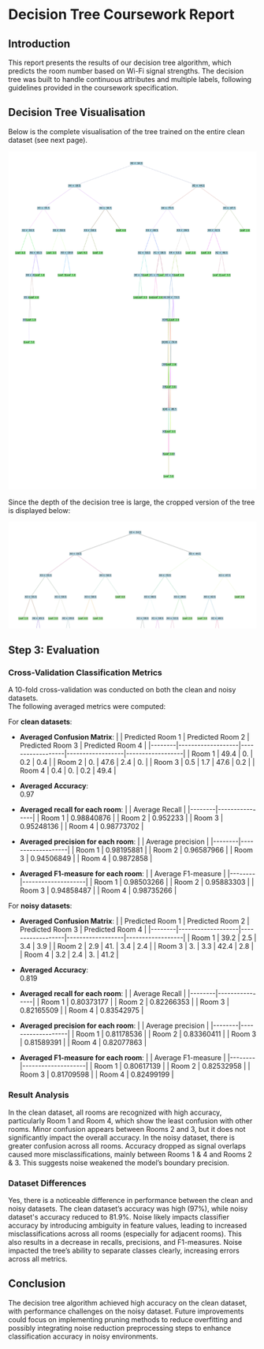 # Decision Tree Coursework Report

## Introduction
This report presents the results of our decision tree algorithm, which predicts the room number based on Wi-Fi signal
strengths. The decision tree was built to handle continuous attributes and multiple labels, following guidelines
provided in the coursework specification.

## Decision Tree Visualisation
Below is the complete visualisation of the tree trained on the entire clean dataset (see next page).

![Tree Visualisation](src/visualisation/tree.png)

Since the depth of the decision tree is large, the cropped version of the tree is displayed below:

![Tree_Top Visualisation](src/visualisation/tree_cropped.png)

## Step 3: Evaluation

### Cross-Validation Classification Metrics
A 10-fold cross-validation was conducted on both the clean and noisy datasets.\
The following averaged metrics were computed:

For **clean datasets**:
- **Averaged Confusion Matrix**:
  |        | Predicted Room 1  | Predicted Room 2 | Predicted Room 3 | Predicted Room 4 |
  |--------|-------------------|------------------|------------------|------------------|
  | Room 1 | 49.4              | 0.               | 0.2              | 0.4              |
  | Room 2 | 0.                | 47.6             | 2.4              | 0.               |
  | Room 3 | 0.5               | 1.7              | 47.6             | 0.2              |
  | Room 4 | 0.4               | 0.               | 0.2              | 49.4             |

- **Averaged Accuracy**:\
  0.97
- **Averaged recall for each room**:
  |        | Average Recall |
  |--------|----------------|
  | Room 1 | 0.98840876     |
  | Room 2 | 0.952233       |
  | Room 3 | 0.95248136     |
  | Room 4 | 0.98773702     |
- **Averaged precision for each room**:
  |        | Average precision |
  |--------|-------------------|
  | Room 1 | 0.98195881        |
  | Room 2 | 0.96587966        |
  | Room 3 | 0.94506849        |
  | Room 4 | 0.9872858         |
- **Averaged F1-measure for each room**:
  |        | Average F1-measure |
  |--------|--------------------|
  | Room 1 | 0.98503266         |
  | Room 2 | 0.95883303         |
  | Room 3 | 0.94858487         |
  | Room 4 | 0.98735266         |

For **noisy datasets**:
- **Averaged Confusion Matrix**:
  |        | Predicted Room 1  | Predicted Room 2 | Predicted Room 3 | Predicted Room 4 |
  |--------|-------------------|------------------|------------------|------------------|
  | Room 1 | 39.2              | 2.5              | 3.4              | 3.9              |
  | Room 2 | 2.9               | 41.              | 3.4              | 2.4              |
  | Room 3 | 3.                | 3.3              | 42.4             | 2.8              |
  | Room 4 | 3.2               | 2.4              | 3.               | 41.2             |

- **Averaged Accuracy**:\
  0.819
- **Averaged recall for each room**:
  |        | Average Recall |
  |--------|----------------|
  | Room 1 | 0.80373177     |
  | Room 2 | 0.82266353     |
  | Room 3 | 0.82165509     |
  | Room 4 | 0.83542975     |
- **Averaged precision for each room**:
  |        | Average precision |
  |--------|-------------------|
  | Room 1 | 0.81178536        |
  | Room 2 | 0.83360411        |
  | Room 3 | 0.81589391        |
  | Room 4 | 0.82077863        |
- **Averaged F1-measure for each room**:
  |        | Average F1-measure |
  |--------|--------------------|
  | Room 1 | 0.80617139         |
  | Room 2 | 0.82532958         |
  | Room 3 | 0.81709598         |
  | Room 4 | 0.82499199         |

### Result Analysis
In the clean dataset, all rooms are recognized with high accuracy,
particularly Room 1 and Room 4, which show the least confusion with other rooms.
Minor confusion appears between Rooms 2 and 3, but it does not significantly impact the overall accuracy.
In the noisy dataset, there is greater confusion across all rooms.
Accuracy dropped as signal overlaps caused more misclassifications,
mainly between Rooms 1 & 4 and Rooms 2 & 3.
This suggests noise weakened the model’s boundary precision.

### Dataset Differences
Yes, there is a noticeable difference in performance between the clean and noisy datasets.
The clean dataset’s accuracy was high (97%), 
while noisy dataset's accuracy reduced to 81.9%.
Noise likely impacts classifier accuracy by introducing ambiguity in feature values,
leading to increased misclassifications across all rooms (especially for adjacent rooms).
This also results in a decrease in recalls, precisions, and F1-measures.
Noise impacted the tree’s ability to separate classes clearly, increasing errors across all metrics.

## Conclusion
The decision tree algorithm achieved high accuracy on the clean dataset,
with performance challenges on the noisy dataset.
Future improvements could focus on implementing pruning methods to reduce overfitting
and possibly integrating noise reduction preprocessing steps
to enhance classification accuracy in noisy environments.
